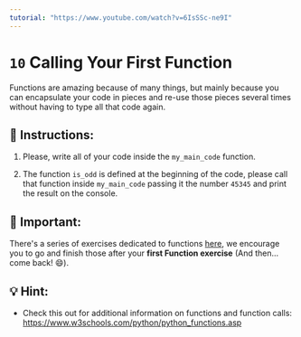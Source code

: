 ```yaml
---
tutorial: "https://www.youtube.com/watch?v=6IsSSc-ne9I"
---
```


# `10` Calling Your First Function

Functions are amazing because of many things, but mainly because you can encapsulate your code in pieces and re-use those pieces several times without having to type all that code again.

## 📝 Instructions:

1. Please, write all of your code inside the `my_main_code` function.

2. The function `is_odd` is defined at the beginning of the code, please call that function inside `my_main_code` passing it the number `45345` and print the result on the console.


## 🔎 Important:

There's a series of exercises dedicated to functions [here](https://github.com/4GeeksAcademy/python-functions-programming-exercises), we encourage you to go and finish those after your **first Function exercise** (And then... come back! 😄).


## 💡 Hint: 

+ Check this out for additional information on functions and function calls: https://www.w3schools.com/python/python_functions.asp
